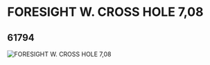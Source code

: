 # FORESIGHT W. CROSS HOLE 7,08
## 61794
![FORESIGHT W. CROSS HOLE 7,08](https://lc-www-live-s.legocdn.com/media/bricks/5/2/4525704.jpg)